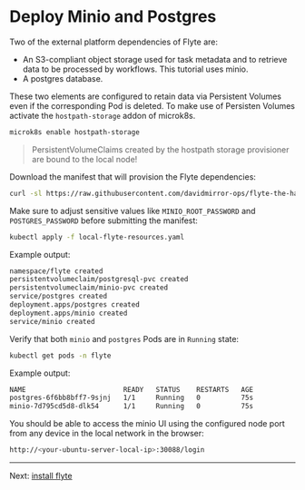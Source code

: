 # Deploy Minio and Postgres

Two of the external platform dependencies of Flyte are:

- An S3-compliant object storage used for task metadata and to retrieve data to be processed by workflows. This tutorial uses minio.
- A postgres database.

These two elements are configured to retain data via Persistent Volumes even if the corresponding Pod is deleted. To make use of Persisten Volumes activate the `hostpath-storage` addon of microk8s.

```bash
microk8s enable hostpath-storage
```

> PersistentVolumeClaims created by the hostpath storage provisioner are bound to the local node!

Download the manifest that will provision the Flyte dependencies:

```bash
curl -sl https://raw.githubusercontent.com/davidmirror-ops/flyte-the-hard-way/main/docs/on-premises/microk8s/manifests/local-flyte-resources.yaml > local-flyte-resources.yaml
```

Make sure to adjust sensitive values like `MINIO_ROOT_PASSWORD` and `POSTGRES_PASSWORD` before submitting the manifest:

```bash
kubectl apply -f local-flyte-resources.yaml
```

Example output:

```bash
namespace/flyte created
persistentvolumeclaim/postgresql-pvc created
persistentvolumeclaim/minio-pvc created
service/postgres created
deployment.apps/postgres created
deployment.apps/minio created
service/minio created
```

Verify that both `minio` and `postgres` Pods are in `Running` state:

```bash
kubectl get pods -n flyte
```

Example output:

```bash
NAME                        READY   STATUS    RESTARTS   AGE
postgres-6f6bb8bff7-9sjnj   1/1     Running   0          75s
minio-7d795cd5d8-dlk54      1/1     Running   0          75s
```

You should be able to access the minio UI using the configured node port from any device in the local network in the browser:

```bash
http://<your-ubuntu-server-local-ip>:30088/login
```

---

Next: [install flyte](04-install-flyte.md)
